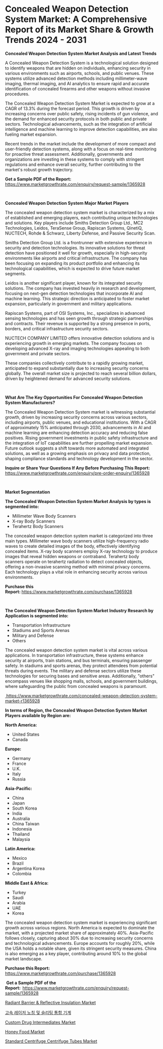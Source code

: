 <p><h1>Concealed Weapon Detection System Market: A Comprehensive Report of its Market Share & Growth Trends 2024 - 2031</h1></p><p><strong>Concealed Weapon Detection System Market Analysis and Latest Trends</strong></p>
<p><p>A Concealed Weapon Detection System is a technological solution designed to identify weapons that are hidden on individuals, enhancing security in various environments such as airports, schools, and public venues. These systems utilize advanced detection methods including millimeter-wave imaging, thermal imaging, and AI analytics to ensure rapid and accurate identification of concealed firearms and other weapons without invasive procedures.</p><p>The Concealed Weapon Detection System Market is expected to grow at a CAGR of 13.3% during the forecast period. This growth is driven by increasing concerns over public safety, rising incidents of gun violence, and the demand for enhanced security protocols in both public and private sectors. Technological advancements, such as the integration of artificial intelligence and machine learning to improve detection capabilities, are also fueling market expansion.</p><p>Recent trends in the market include the development of more compact and user-friendly detection systems, along with a focus on real-time monitoring for proactive threat assessment. Additionally, governments and organizations are investing in these systems to comply with stringent regulations and enhance overall security, further contributing to the market's robust growth trajectory.</p></p>
<p><strong>Get a Sample PDF of the Report:&nbsp;</strong> <a href="https://www.marketgrowthrate.com/enquiry/request-sample/1365928">https://www.marketgrowthrate.com/enquiry/request-sample/1365928</a></p>
<p>&nbsp;</p>
<p><strong>Concealed Weapon Detection System Major Market Players</strong></p>
<p><p>The concealed weapon detection system market is characterized by a mix of established and emerging players, each contributing unique technologies and solutions. Key players include Smiths Detection Group Ltd., MC2 Technologies, Leidos, TeraSense Group, Rapiscan Systems, QinetiQ, NUCTECH, Rohde & Schwarz, Liberty Defense, and Passive Security Scan.</p><p>Smiths Detection Group Ltd. is a frontrunner with extensive experience in security and detection technologies. Its innovative solutions for threat detection have positioned it well for growth, especially in high-security environments like airports and critical infrastructure. The company has been focusing on expanding its product portfolio and enhancing its technological capabilities, which is expected to drive future market segments.</p><p>Leidos is another significant player, known for its integrated security solutions. The company has invested heavily in research and development, focusing on next-gen detection technologies that incorporate AI and machine learning. This strategic direction is anticipated to foster market expansion, particularly in government and military applications.</p><p>Rapiscan Systems, part of OSI Systems, Inc., specializes in advanced sensing technologies and has seen growth through strategic partnerships and contracts. Their revenue is supported by a strong presence in ports, borders, and critical infrastructure security sectors.</p><p>NUCTECH COMPANY LIMITED offers innovative detection solutions and is experiencing growth in emerging markets. The company focuses on developing advanced X-ray and imaging technologies appealing to both government and private sectors.</p><p>These companies collectively contribute to a rapidly growing market, anticipated to expand substantially due to increasing security concerns globally. The overall market size is projected to reach several billion dollars, driven by heightened demand for advanced security solutions.</p></p>
<p>&nbsp;</p>
<p><strong>What Are The Key Opportunities For Concealed Weapon Detection System Manufacturers?</strong></p>
<p><p>The Concealed Weapon Detection System market is witnessing substantial growth, driven by increasing security concerns across various sectors, including airports, public venues, and educational institutions. With a CAGR of approximately 15% anticipated through 2030, advancements in AI and machine learning are enhancing detection accuracy and reducing false positives. Rising government investments in public safety infrastructure and the integration of IoT capabilities are further propelling market expansion. Future outlook suggests a shift towards more automated and integrated solutions, as well as a growing emphasis on privacy and data protection, shaping compliance standards and technology development in the sector.</p></p>
<p><strong>Inquire or Share Your Questions If Any Before Purchasing This Report:</strong> <a href="https://www.marketgrowthrate.com/enquiry/pre-order-enquiry/1365928">https://www.marketgrowthrate.com/enquiry/pre-order-enquiry/1365928</a></p>
<p>&nbsp;</p>
<p><strong>Market Segmentation</strong></p>
<p><strong>The Concealed Weapon Detection System Market Analysis by types is segmented into:</strong></p>
<p><ul><li>Millimeter Wave Body Scanners</li><li>X-ray Body Scanners</li><li>Terahertz Body Scanners</li></ul></p>
<p><p>The concealed weapon detection system market is categorized into three main types. Millimeter wave body scanners utilize high-frequency radio waves to create detailed images of the body, effectively identifying concealed items. X-ray body scanners employ X-ray technology to produce images that reveal hidden weapons or contraband. Terahertz body scanners operate on terahertz radiation to detect concealed objects, offering a non-invasive scanning method with minimal privacy concerns. Each technology plays a vital role in enhancing security across various environments.</p></p>
<p><strong>Purchase this Report:&nbsp;</strong><a href="https://www.marketgrowthrate.com/purchase/1365928">https://www.marketgrowthrate.com/purchase/1365928</a></p>
<p>&nbsp;</p>
<p><strong>The Concealed Weapon Detection System Market Industry Research by Application is segmented into:</strong></p>
<p><ul><li>Transportation Infrastructure</li><li>Stadiums and Sports Arenas</li><li>Military and Defense</li><li>Others</li></ul></p>
<p><p>The concealed weapon detection system market is vital across various applications. In transportation infrastructure, these systems enhance security at airports, train stations, and bus terminals, ensuring passenger safety. In stadiums and sports arenas, they protect attendees from potential threats during events. The military and defense sectors utilize these technologies for securing bases and sensitive areas. Additionally, "others" encompass venues like shopping malls, schools, and government buildings, where safeguarding the public from concealed weapons is paramount.</p></p>
<p><a href="https://www.marketgrowthrate.com/concealed-weapon-detection-system-market-r1365928">&nbsp;https://www.marketgrowthrate.com/concealed-weapon-detection-system-market-r1365928</a></p>
<p><strong>In terms of Region, the Concealed Weapon Detection System Market Players available by Region are:</strong></p>
<p>
    <p> <strong> North America: </strong>
        <ul>
            <li>United States</li>
            <li>Canada</li>
        </ul>
        </p> 
    <p> <strong> Europe: </strong>
        <ul>
            <li>Germany</li>
            <li>France</li>
            <li>U.K.</li>
            <li>Italy</li>
            <li>Russia</li>
        </ul>
        </p> 
    <p> <strong> Asia-Pacific: </strong>
        <ul>
            <li>China</li>
            <li>Japan</li>
            <li>South Korea</li>
            <li>India</li>
            <li>Australia</li>
            <li>China Taiwan</li>
            <li>Indonesia</li>
            <li>Thailand</li>
            <li>Malaysia</li>
        </ul>
        </p> 
    <p> <strong> Latin America: </strong>
        <ul>
            <li>Mexico</li>
            <li>Brazil</li>
            <li>Argentina Korea</li>
            <li>Colombia</li>
        </ul>
        </p> 
    <p> <strong> Middle East & Africa: </strong>
        <ul>
            <li>Turkey</li>
            <li>Saudi</li>
            <li>Arabia</li>
            <li>UAE</li>
            <li>Korea</li>
        </ul>
    </p>
    </p>
<p><p>The concealed weapon detection system market is experiencing significant growth across various regions. North America is expected to dominate the market, with a projected market share of approximately 40%. Asia-Pacific follows closely, capturing about 30% due to increasing security concerns and technological advancements. Europe accounts for roughly 20%, while the USA holds a notable share, given its stringent security measures. China is also emerging as a key player, contributing around 10% to the global market landscape.</p></p>
<p><strong>Purchase this Report: </strong><a href="https://www.marketgrowthrate.com/purchase/1365928">https://www.marketgrowthrate.com/purchase/1365928</a></p>
<p>&nbsp;<strong>Get a Sample PDF of the Report:&nbsp;&nbsp;</strong><a href="https://www.marketgrowthrate.com/enquiry/request-sample/1365928">https://www.marketgrowthrate.com/enquiry/request-sample/1365928</a></p>
<p><strong></strong></p>
<p><p><a href="https://medium.com/@jeannesawayn2023/radiant-barrier-reflective-insulation-market-size-is-growing-at-cagr-of-6-8-40fdc5ee3d90?postPublishedType=repub">Radiant Barrier & Reflective Insulation Market</a></p><p><a href="https://medium.com/@onlyonetommy/%EA%B3%A0%EC%86%8D-%EB%A0%88%EC%9D%B4%EC%A0%80-%EB%85%B8%EC%B9%AD-%EB%B0%8F-%EC%8A%AC%EB%A6%AC%ED%8C%85-%ED%86%B5%ED%95%A9-%EA%B8%B0%EA%B3%84-%EC%8B%9C%EC%9E%A5%EC%97%90%EC%84%9C-%EC%A3%BC%EC%9A%94-%EC%9A%94%EC%86%8C-%EB%B6%84%EC%84%9D-2024%EB%85%84%EB%B6%80%ED%84%B0-2031%EB%85%84%EA%B9%8C%EC%A7%80%EC%9D%98-%EC%8B%9C%EC%9E%A5-%EB%8F%99%ED%96%A5-%EB%B0%8F-%EB%AF%B8%EB%9E%98-%EC%A0%84%EB%A7%9D-4c28ce17a244">고속 레이저 노칭 및 슬리팅 통합 기계</a></p><p><a href="https://issuu.com/reportprime-2/docs/custom-drug-intermediates-market-si_04ede24efbb83e">Custom Drug Intermediates Market</a></p><p><a href="https://www.linkedin.com/pulse/honey-food-market-share-size-trends-industry-analysis-report-bytgc">Honey Food Market</a></p><p><a href="https://issuu.com/reportprime-2/docs/standard-centrifuge-centrifuge-tube_3eca137ef1848a">Standard Centrifuge Centrifuge Tubes Market</a></p></p>